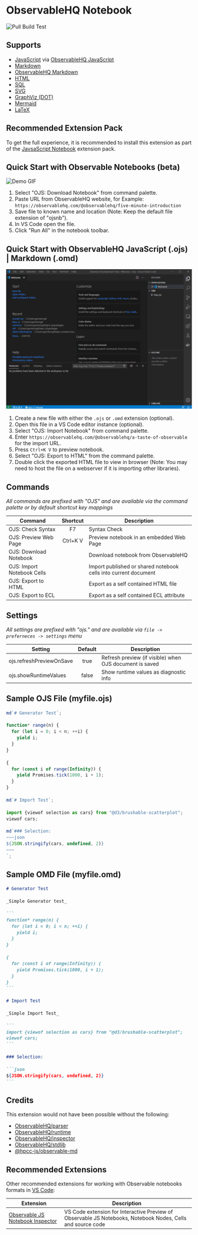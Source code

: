 # ObservableHQ Notebook

![Pull Build Test](https://img.shields.io/github/workflow/status/GordonSmith/vscode-ojs/Pull%20Build%20Test.svg?logo=github&label=Pull%20Build%20Test)

## Supports

- [JavaScript](https://www.javascript.com/) via [ObservableHQ JavaScript](https://observablehq.com/@observablehq/introduction-to-code?collection=@observablehq/notebook-fundamentals)
- [Markdown](https://www.markdownguide.org/)
- [ObservableHQ Markdown](https://observablehq.com/@observablehq/markdown-quick-reference?collection=@observablehq/notebook-fundamentals)
- [HTML](https://developer.mozilla.org/en-US/docs/Web/HTML)
- [SQL](https://en.wikipedia.org/wiki/SQL)
- [SVG](https://developer.mozilla.org/en-US/docs/Web/SVG)
- [GraphViz (DOT)](https://graphviz.org/)
- [Mermaid](https://mermaid-js.github.io/mermaid/#/)
- [LaTeX](https://www.latex-project.org/about/)

## Recommended Extension Pack

To get the full experience, it is recommended to install this extension as part of the [JavsaScript Notebook](https://marketplace.visualstudio.com/items?itemName=GordonSmith.js-notebook-extension-pack) extension pack.

## Quick Start with Observable Notebooks (beta)

![Demo GIF](./images/ojsDemoNotebook.gif)

1. Select "OJS: Download Notebook" from command palette.
2. Paste URL from ObservableHQ website, for Example: `https://observablehq.com/@observablehq/five-minute-introduction`
3. Save file to known name and location (Note: Keep the default file extension of "ojsnb").
4. In VS Code open the file.
5. Click "Run All" in the notebook toolbar.

## Quick Start with ObservableHQ JavaScript (.ojs) | Markdown (.omd)

![Demo GIF](./images/ojsDemo.gif)

1. Create a new file with either the `.ojs` or `.omd` extension (optional).
2. Open this file in a VS Code editor instance (optional).
3. Select "OJS: Import Notebook" from command palette.
4. Enter `https://observablehq.com/@observablehq/a-taste-of-observable` for the import URL.
5. Press `Ctrl+K V` to preview notebook.
6. Select "OJS: Export to HTML" from the command palette.
7. Double click the exported HTML file to view in browser (Note: You may need to host the file on a webserver if it is importing other libraries).

## Commands

_All commands are prefixed with "OJS" and are available via the command palette or by default shortcut key mappings_

| Command                    | Shortcut | Description                                                     |
| -------------------------- | :------: | --------------------------------------------------------------- |
| OJS: Check Syntax          |    F7    | Syntax Check                                                    |
| OJS: Preview Web Page      | Ctrl+K V | Preview notebook in an embedded Web Page                        |
| OJS: Download Notebook     |          | Download notebook from ObservableHQ                             |
| OJS: Import Notebook Cells |          | Import published or shared notebook cells into current document |
| OJS: Export to HTML        |          | Export as a self contained HTML file                            |
| OJS: Export to ECL         |          | Export as a self contained ECL attribute                        |

## Settings

_All settings are prefixed with "ojs." and are available via `file -> preferneces -> settings` menu_

| Setting                  | Default | Description                                             |
| ------------------------ | :-----: | ------------------------------------------------------- |
| ojs.refreshPreviewOnSave |  true   | Refresh preview (if visible) when OJS document is saved |
| ojs.showRuntimeValues    |  false  | Show runtime values as diagnostic info                  |

## Sample OJS File (myfile.ojs)

```javascript
md`# Generator Test`;

function* range(n) {
  for (let i = 0; i < n; ++i) {
    yield i;
  }
}

{
  for (const i of range(Infinity)) {
    yield Promises.tick(1000, i + 1);
  }
}

md`# Import Test`;

import {viewof selection as cars} from "@d3/brushable-scatterplot";
viewof cars;

md`### Selection:
~~~json
${JSON.stringify(cars, undefined, 2)}
~~~
`;
```

## Sample OMD File (myfile.omd)

````markdown
# Generator Test

_Simple Generator test_

```
function* range(n) {
  for (let i = 0; i < n; ++i) {
    yield i;
  }
}

{
  for (const i of range(Infinity)) {
    yield Promises.tick(1000, i + 1);
  }
}
```

# Import Test

_Simple Import Test_

```
import {viewof selection as cars} from "@d3/brushable-scatterplot";
viewof cars;
```

### Selection:

```json
${JSON.stringify(cars, undefined, 2)}
```
````

## Credits

This extension would not have been possible without the following:

- [ObservableHQ/parser](https://github.com/observablehq/parser)
- [ObservableHQ/runtime](https://github.com/observablehq/runtime)
- [ObservableHQ/inspector](https://github.com/observablehq/inspector)
- [ObservableHQ/stdlib](https://github.com/observablehq/stdlib)
- [@hpcc-js/observable-md](https://github.com/hpcc-systems/Visualization/tree/master/packages/observable-md)

## Recommended Extensions

Other recommended extensions for working with Observable notebooks formats in [VS Code](https://code.visualstudio.com/):

| Extension                                                                                                                       | Description                                                                                                 |
| ------------------------------------------------------------------------------------------------------------------------------- | ----------------------------------------------------------------------------------------------------------- |
| [Observable JS Notebook Inspector](https://marketplace.visualstudio.com/items?itemName=RandomFractalsInc.js-notebook-inspector) | VS Code extension for Interactive Preview of Observable JS Notebooks, Notebook Nodes, Cells and source code |
